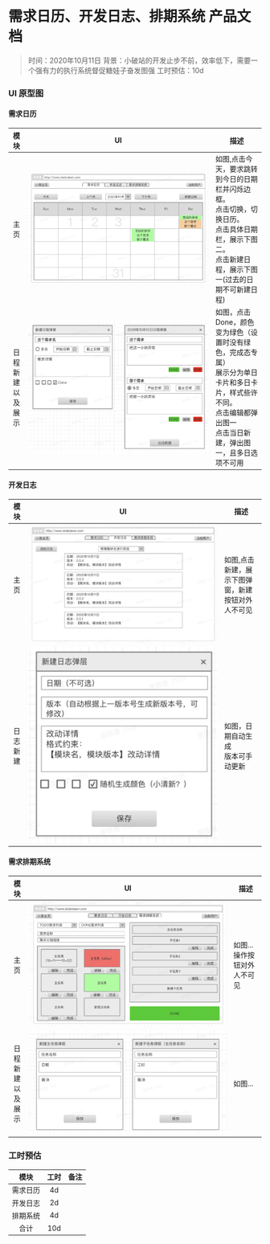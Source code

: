 # 需求日历、开发日志、排期系统 产品文档

> 时间：2020年10月11日
> 背景：小破站的开发止步不前，效率低下，需要一个强有力的执行系统督促糖娃子奋发图强
> 工时预估：10d

### UI 原型图
#### 需求日历
|模块|UI|描述|
|:--:|--|--|
|主页|<img src="./Images/Lark20201011085611.png" alt="image-20201011085201367" style="width:100%;max-width:900px; min-width: 300px;" />|如图,点击今天，要求跳转到今日的日期栏并闪烁边框。<br/>点击切换，切换日历。<br/>点击具体日期栏，展示下图二。<br/>点击新建日程，展示下图一(过去的日期不可新建日程)|
|日程新建<br/>以及展示|<img src="./Images/Lark20201011085637.png" alt="image-20201011085403892" style="width:100%;max-width:900px;min-width: 300px;" />|如图，点击Done，颜色变为绿色（设置时没有绿色，完成态专属）<br/>展示分为单日卡片和多日卡片，样式些许不同。<br/>点击编辑都弹出图一<br/>点击当日新建，弹出图一，且多日选项不可用|

#### 开发日志
|模块|UI|描述|
|:--:|--|--|
|主页|<img src="./Images/Lark20201011093844.png" alt="image-20201011085201367" style="width:100%;max-width:900px; min-width: 300px;" />|如图,点击新建，展示下图弹窗，新建按钮对外人不可见|
|日志新建|<img src="./Images/Lark20201011093036.png" alt="image-20201011085403892" style="width:100%;max-width:900px;min-width: 300px;" />|如图，日期自动生成<br/>版本可手动更新|

#### 需求排期系统
|模块|UI|描述|
|:--:|--|--|
|主页|<img src="./Images/Lark20201011100409.png" alt="image-20201011085201367" style="width:100%;max-width:900px; min-width: 300px;" />|如图...操作按钮对外人不可见|
|日程新建<br/>以及展示|<img src="./Images/Lark20201011100432.png" alt="image-20201011085403892" style="width:100%;max-width:900px;min-width: 300px;" />|如图...|

### 工时预估
|模块|工时|备注|
|:--:|:--:|--|
|需求日历|4d||
|开发日志|2d||
|排期系统|4d||
|合计|10d||